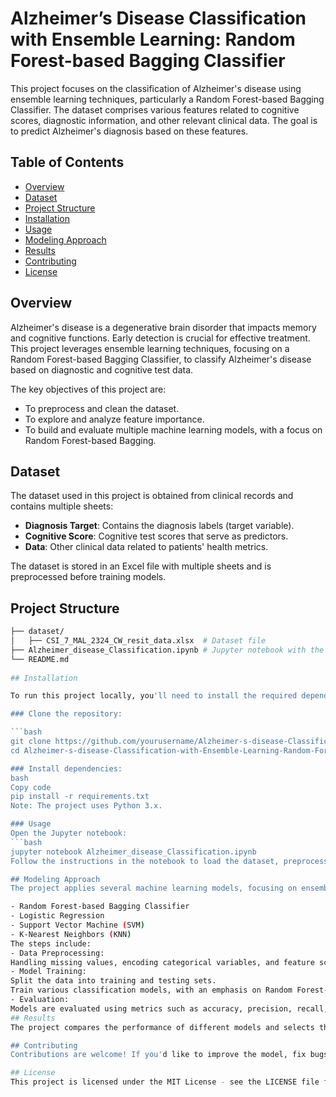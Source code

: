 # Alzheimer’s Disease Classification with Ensemble Learning: Random Forest-based Bagging Classifier

This project focuses on the classification of Alzheimer's disease using ensemble learning techniques, particularly a Random Forest-based Bagging Classifier. The dataset comprises various features related to cognitive scores, diagnostic information, and other relevant clinical data. The goal is to predict Alzheimer's diagnosis based on these features.

## Table of Contents

- [Overview](#overview)
- [Dataset](#dataset)
- [Project Structure](#project-structure)
- [Installation](#installation)
- [Usage](#usage)
- [Modeling Approach](#modeling-approach)
- [Results](#results)
- [Contributing](#contributing)
- [License](#license)

## Overview

Alzheimer's disease is a degenerative brain disorder that impacts memory and cognitive functions. Early detection is crucial for effective treatment. This project leverages ensemble learning techniques, focusing on a Random Forest-based Bagging Classifier, to classify Alzheimer's disease based on diagnostic and cognitive test data.

The key objectives of this project are:
- To preprocess and clean the dataset.
- To explore and analyze feature importance.
- To build and evaluate multiple machine learning models, with a focus on Random Forest-based Bagging.

## Dataset

The dataset used in this project is obtained from clinical records and contains multiple sheets:
- **Diagnosis Target**: Contains the diagnosis labels (target variable).
- **Cognitive Score**: Cognitive test scores that serve as predictors.
- **Data**: Other clinical data related to patients' health metrics.

The dataset is stored in an Excel file with multiple sheets and is preprocessed before training models.

## Project Structure

```bash
├── dataset/
│   ├── CSI_7_MAL_2324_CW_resit_data.xlsx  # Dataset file
├── Alzheimer_disease_Classification.ipynb # Jupyter notebook with the full analysis and code
└── README.md
                          
## Installation

To run this project locally, you'll need to install the required dependencies.

### Clone the repository:

```bash
git clone https://github.com/yourusername/Alzheimer-s-disease-Classification-with-Ensemble-Learning-Random-Forest-based-Bagging-Classifier.git
cd Alzheimer-s-disease-Classification-with-Ensemble-Learning-Random-Forest-based-Bagging-Classifier

### Install dependencies:
bash
Copy code
pip install -r requirements.txt
Note: The project uses Python 3.x.

### Usage
Open the Jupyter notebook:
```bash
jupyter notebook Alzheimer_disease_Classification.ipynb
Follow the instructions in the notebook to load the dataset, preprocess the data, and train machine learning models.

## Modeling Approach
The project applies several machine learning models, focusing on ensemble learning, to classify Alzheimer's disease:

- Random Forest-based Bagging Classifier
- Logistic Regression
- Support Vector Machine (SVM)
- K-Nearest Neighbors (KNN)
The steps include:
- Data Preprocessing:
Handling missing values, encoding categorical variables, and feature scaling.
- Model Training:
Split the data into training and testing sets.
Train various classification models, with an emphasis on Random Forest-based Bagging, and tune hyperparameters.
- Evaluation:
Models are evaluated using metrics such as accuracy, precision, recall, F1-score, and AUC-ROC.
## Results
The project compares the performance of different models and selects the best-performing one for Alzheimer's classification. The results are visualized using confusion matrices, ROC curves, and other performance metrics.

## Contributing
Contributions are welcome! If you'd like to improve the model, fix bugs, or add new features, please feel free to fork the repository and submit a pull request.

## License
This project is licensed under the MIT License - see the LICENSE file for details.

